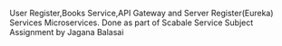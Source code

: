 User Register,Books Service,API Gateway and Server Register(Eureka) Services Microservices.
Done as part of Scabale Service Subject Assignment by Jagana Balasai
